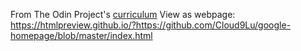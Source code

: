 From The Odin Project's [curriculum](http://www.theodinproject.com/web-development-101/html-css)
View as webpage: https://htmlpreview.github.io/?https://github.com/Cloud9Lu/google-homepage/blob/master/index.html
